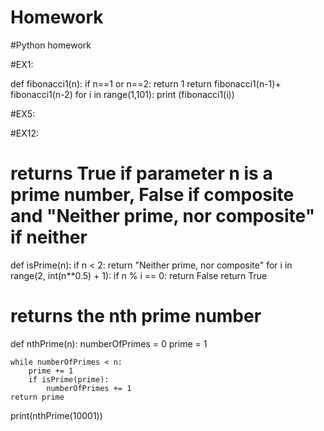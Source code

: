 # Homework
#Python homework

#EX1:

def fibonacci1(n):
   if n==1 or n==2:
       return 1
   return fibonacci1(n-1)+ fibonacci1(n-2)
for i in range(1,101):
   print (fibonacci1(i))


#EX5:



#EX12:

# returns True if parameter n is a prime number, False if composite and "Neither prime, nor composite" if neither

def isPrime(n):
    if n < 2: return "Neither prime, nor composite"
    for i in range(2, int(n**0.5) + 1):
        if n % i == 0:
            return False
    return True

# returns the nth prime number
def nthPrime(n):
    numberOfPrimes = 0
    prime = 1

    while numberOfPrimes < n:
        prime += 1
        if isPrime(prime):
            numberOfPrimes += 1
    return prime

print(nthPrime(10001))
